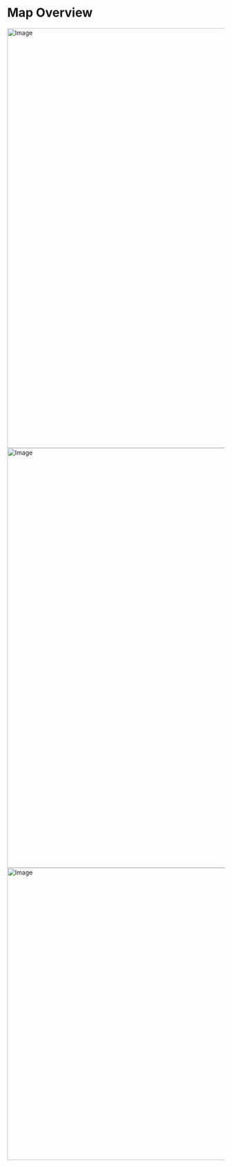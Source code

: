 # Map Overview

<img width="1919" height="971" alt="Image" src="https://github.com/user-attachments/assets/a1015949-4819-4033-ab3c-7ad91d0e81c9" />
<img width="1919" height="971" alt="Image" src="https://github.com/user-attachments/assets/014a5fc5-25a9-4947-9150-606baf9aa750" />
<img width="1366" height="676" alt="Image" src="https://github.com/user-attachments/assets/1828c9cf-68f3-4398-aae0-c16348cc74db" />
